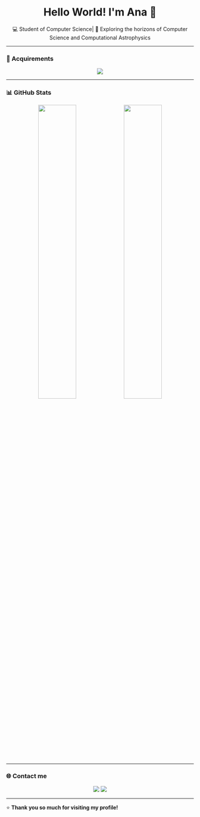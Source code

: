 
<h1 align="center">Hello World! I'm Ana 👋</h1>

<p align="center">
  💻 Student of Computer Science| 🚀 Exploring the horizons of Computer Science and Computational Astrophysics
</p>

---

### 🧠 Acquirements

<p align="center">
  <img src="https://skillicons.dev/icons?i=python,c,html,django,git,github,mysql&theme=light" />
</p>

---

### 📊 GitHub Stats

<p align="center">
  <img src="https://github-readme-stats.vercel.app/api?username=anajuliaromera&show_icons=true&theme=dracula" width="45%" />
  <img src="https://github-readme-stats.vercel.app/api/top-langs/?username=anajuliaromera&layout=compact&theme=dracula" width="45%" />
</p>

---

### 🌐 Contact me

<p align="center">
  <a href="https://linkedin.com/in/ana-júlia-pereira-romera"><img src="https://img.shields.io/badge/-LinkedIn-0A66C2?style=for-the-badge&logo=linkedin&logoColor=white" /></a>
  <a href="mailto:anajuliapromera@gmail.com"><img src="https://img.shields.io/badge/-Email-D14836?style=for-the-badge&logo=gmail&logoColor=white" /></a>
</p>

---

⭐️ **Thank you so much for visiting my profile!**

